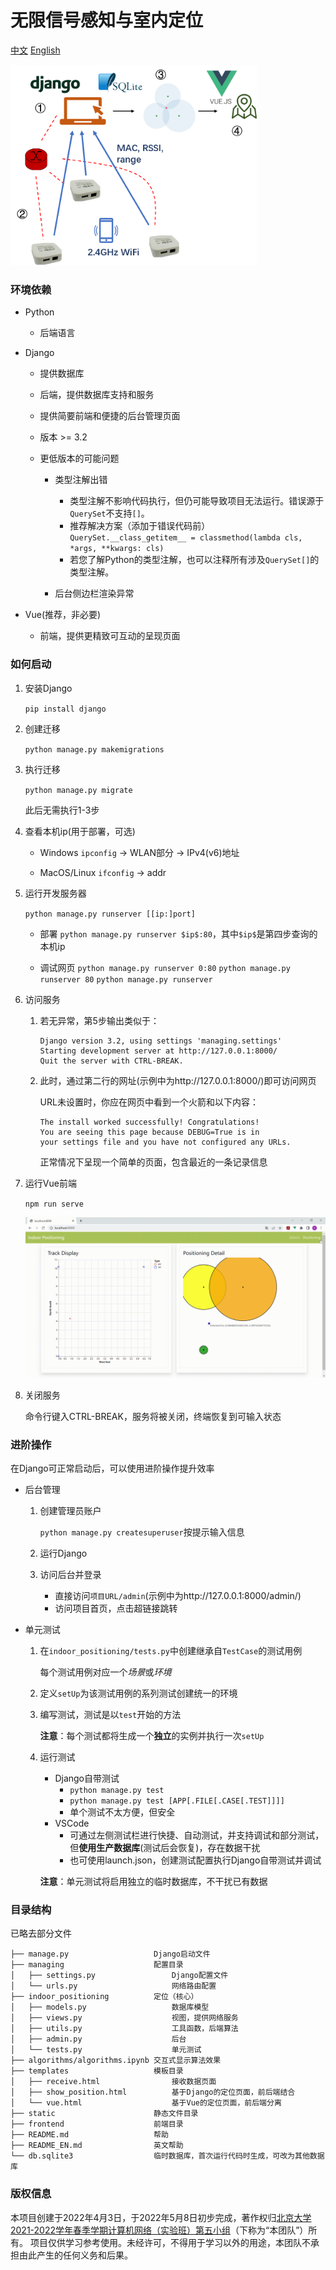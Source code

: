 # 无限信号感知与室内定位

[中文](README.md) [English](README_EN.md)

<img src="README/intro.png" alt="intro" style="zoom:40%;" />

### 环境依赖

- Python
   - 后端语言

- Django
   - 提供数据库
   - 后端，提供数据库支持和服务
   - 提供简要前端和便捷的后台管理页面

   - 版本 >= 3.2
   - 更低版本的可能问题

      - 类型注解出错
         - 类型注解不影响代码执行，但仍可能导致项目无法运行。错误源于`QuerySet`不支持`[]`。
         - 推荐解决方案（添加于错误代码前）
            `QuerySet.__class_getitem__ = classmethod(lambda cls, *args, **kwargs: cls)`
         - 若您了解Python的类型注解，也可以注释所有涉及`QuerySet[]`的类型注解。

      - 后台侧边栏渲染异常

- Vue(推荐，非必要)
   - 前端，提供更精致可互动的呈现页面

### 如何启动

1. 安装Django

   `pip install django`

2. 创建迁移

   `python manage.py makemigrations`

3. 执行迁移

   `python manage.py migrate`

   此后无需执行1-3步

4. 查看本机ip(用于部署，可选)

   - Windows
      `ipconfig` -> WLAN部分 -> IPv4(v6)地址
   
   - MacOS/Linux
      `ifconfig` -> addr

5. 运行开发服务器

   `python manage.py runserver [[ip:]port]`

   - 部署
      `python manage.py runserver $ip$:80`，其中`$ip$`是第四步查询的本机ip

   - 调试网页
      `python manage.py runserver 0:80`
      `python manage.py runserver 80`
      `python manage.py runserver`

6. 访问服务

   1. 若无异常，第5步输出类似于：
      ```
      Django version 3.2, using settings 'managing.settings'
      Starting development server at http://127.0.0.1:8000/
      Quit the server with CTRL-BREAK.
      ```

   2. 此时，通过第二行的网址(示例中为http://127.0.0.1:8000/)即可访问网页

      URL未设置时，你应在网页中看到一个火箭和以下内容：
      ```
      The install worked successfully! Congratulations!
      You are seeing this page because DEBUG=True is in
      your settings file and you have not configured any URLs.
      ```

      正常情况下呈现一个简单的页面，包含最近的一条记录信息

7. 运行Vue前端

   `npm run serve`

   ![positioning](README/positioning.gif)

8. 关闭服务

   命令行键入CTRL-BREAK，服务将被关闭，终端恢复到可输入状态

### 进阶操作

在Django可正常启动后，可以使用进阶操作提升效率

- 后台管理

  1. 创建管理员账户

     `python manage.py createsuperuser`按提示输入信息

  2. 运行Django

  3. 访问后台并登录

     - 直接访问`项目URL/admin`(示例中为http://127.0.0.1:8000/admin/)
     - 访问项目首页，点击超链接跳转

- 单元测试

  1. 在`indoor_positioning/tests.py`中创建继承自`TestCase`的测试用例
  
     每个测试用例对应一个*场景*或*环境*
  
  2. 定义`setUp`为该测试用例的系列测试创建统一的环境
  
  3. 编写测试，测试是以`test`开始的方法
  
     **注意**：每个测试都将生成一个**独立**的实例并执行一次`setUp`
  
  4. 运行测试
  
     - Django自带测试
       - `python manage.py test`
       - `python manage.py test [APP[.FILE[.CASE[.TEST]]]]`
       - 单个测试不太方便，但安全
     - VSCode
       - 可通过左侧测试栏进行快捷、自动测试，并支持调试和部分测试，但**使用生产数据库**(测试后会恢复)，存在数据干扰
       - 也可使用launch.json，创建测试配置执行Django自带测试并调试
     
     **注意**：单元测试将启用独立的临时数据库，不干扰已有数据

### 目录结构

已略去部分文件

```
├── manage.py                   Django启动文件
├── managing                    配置目录
│   ├── settings.py					Django配置文件
│   └── urls.py                 	网络路由配置
├── indoor_positioning          定位（核心）
│   ├── models.py					数据库模型
│   ├── views.py                	视图，提供网络服务
│   ├── utils.py					工具函数，后端算法
│   ├── admin.py					后台
│   └── tests.py                	单元测试
├── algorithms/algorithms.ipynb 交互式显示算法效果
├── templates          			模板目录
│   ├── receive.html				接收数据页面
│   ├── show_position.html          基于Django的定位页面，前后端结合
│   └── vue.html                	基于Vue的定位页面，前后端分离
├── static          			静态文件目录
├── frontend          			前端目录
├── README.md                   帮助
├── README_EN.md                英文帮助
└── db.sqlite3			        临时数据库，首次运行代码时生成，可改为其他数据库
```

### 版权信息

本项目创建于2022年4月3日，于2022年5月8日初步完成，著作权归[北京大学2021-2022学年春季学期计算机网络（实验班）第五小组](https://github.com/PKUcomputerNetworkTeam2022-Spring)（下称为“本团队”）所有。
项目仅供学习参考使用。未经许可，不得用于学习以外的用途，本团队不承担由此产生的任何义务和后果。
